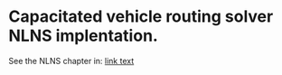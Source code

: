 # Capacitated vehicle routing solver NLNS implentation.

See the NLNS chapter in:
[link text](https://docs.google.com/document/d/172bEKj18HJGSTb6UDWFOqVxraNwh_DuzrUOypD98U6o/edit?usp=sharing)
